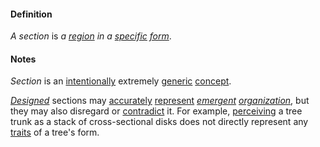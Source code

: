#### Definition

*A section* is *a [region](https://github.com/gcassel/Modular-Organization-Terminology/blob/master/terms/region.md) in a [specific](https://github.com/gcassel/Modular-Organization-Terminology/blob/master/terms/specific.md) [form](https://github.com/gcassel/Modular-Organization-Terminology/blob/master/terms/form.md)*.

#### Notes

*Section* is an [intentionally](https://github.com/gcassel/Modular-Organization-Terminology/blob/master/terms/intend.md) extremely [generic](https://github.com/gcassel/Modular-Organization-Terminology/blob/master/terms/generic.md) [concept](https://github.com/gcassel/Modular-Organization-Terminology/blob/master/terms/concept.md).

*[Designed](https://github.com/gcassel/Modular-Organization-Terminology/blob/master/terms/design.md)* sections may [accurately](https://github.com/gcassel/Modular-Organization-Terminology/blob/master/terms/accuracy.md) [represent](https://github.com/gcassel/Modular-Organization-Terminology/blob/master/terms/represent.md) *[emergent](https://github.com/gcassel/Modular-Organization-Terminology/blob/master/terms/emergence.md) [organization](https://github.com/gcassel/Modular-Organization-Terminology/blob/master/terms/organize.md)*, but they may also disregard or [contradict](https://github.com/gcassel/Modular-Organization-Terminology/blob/master/terms/contradict.md) it.  For example, [perceiving](https://github.com/gcassel/Modular-Organization-Terminology/blob/master/terms/perceive.md) a tree trunk as a stack of cross-sectional disks does not directly represent any [traits](https://github.com/gcassel/Modular-Organization-Terminology/blob/master/terms/trait.md) of a tree's form.  
